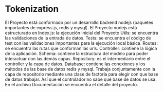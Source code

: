 # Tokenization
El Proyecto está conformado por un desarrollo backend nodejs (paquetes importantes de express js, redis y mysql). 
El Proyecto nodejs está estructurado en
Index.js: la ejecución inicial del Proyecto
Utils: se encuentra las validaciones de la entrada de datos.
Tests: se encuentra el código de test con las validaciones importantes para la ejecución local básica.
Routes: se encuentra las rutas que conforman las urls.
Controller: contiene la lógica de la aplicación.
Schema: contiene la estructura del modelo para poder interactuar con las demás capas.
Repository: es el intermediario entre el controller y la capa de datos.
Database: contiene las conexiones y los métodos de las base de datos redis y mysql. Trabaja conjuntamente con la capa de repositorio mediante una clase de factoría para elegir con que base de datos trabajar. Así que el controlador no sabe qué base de datos se usa.
En el archivo Documentación se encuentra el detalle del proyecto.
